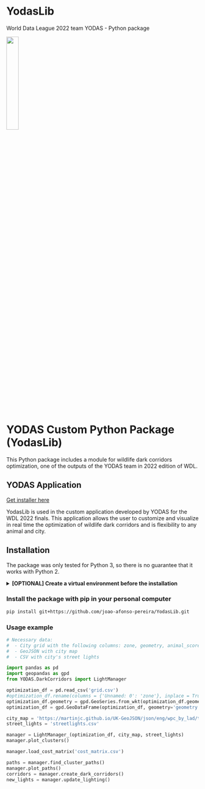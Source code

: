 # YodasLib
World Data League 2022 team YODAS - Python package

<img src="ýodas.png" width=25% height=25%>


# YODAS Custom Python Package (YodasLib)

This Python package includes a module for wildlife dark corridors optimization, one of the outputs of the YODAS team in 2022 edition of WDL.

## YODAS Application 

[Get installer here](https://drive.google.com/drive/folders/1Tlgi7uc7n5IB7NKZArXi6nPkIJvfcZLv?usp=sharing)

YodasLib is used in the custom application developed by YODAS for the WDL 2022 finals. This application allows the user to customize and visualize in real time the optimization of wildlife dark corridors and is flexibility to any animal and city. 

## Installation

The package was only tested for Python 3, so there is no guarantee that it works with Python 2.


<details>
    <summary><b>[OPTIONAL] Create a virtual environment before the installation</b></summary>

  
##### Windows
1 - Go to the project folder and open a Command Prompt

2 - Run the following command to create the virtual environment
```bash 
virtualenv <name of the virtual environment> 
```

3 - Activate the virtual environment with the following command (always in the creation folder)
```bash 
<name of virtual environment>\Scripts\activate.bat
```

##### Ubuntu
1 - Enter as root with the following command
```bash 
sudo -i
```  

2 - Go to the project folder and run the following command to create the virtual environment
```bash 
python3 -m venv <name of virtual environment>
```

3 - Activate the virtual environment with the following command (always in the creation folder)
```bash 
source <name of virtual environment>/bin/activate
```
</details>

### Install the package with pip in your personal computer
```bash 
pip install git+https://github.com/joao-afonso-pereira/YodasLib.git
```

### Usage example
```python 
# Necessary data:
#  - City grid with the following columns: zone, geometry, animal_score, human_score, contains_cluster, nearest_cluster, cluster_score
#  - GeoJSON with city map
#  - CSV with city's street lights

import pandas as pd
import geopandas as gpd
from YODAS.DarkCorridors import LightManager

optimization_df = pd.read_csv('grid.csv')
#optimization_df.rename(columns = {'Unnamed: 0': 'zone'}, inplace = True)
optimization_df.geometry = gpd.GeoSeries.from_wkt(optimization_df.geometry)
optimization_df = gpd.GeoDataFrame(optimization_df, geometry='geometry')

city_map = 'https://martinjc.github.io/UK-GeoJSON/json/eng/wpc_by_lad/topo_E06000023.json'
street_lights = 'streetlights.csv' 

manager = LightManager_(optimization_df, city_map, street_lights)
manager.plot_clusters()

manager.load_cost_matrix('cost_matrix.csv')

paths = manager.find_cluster_paths()
manager.plot_paths()
corridors = manager.create_dark_corridors()
new_lights = manager.update_lighting()
```
